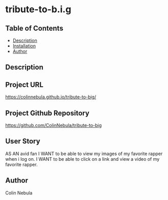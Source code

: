 # tribute-to-b.i.g

## Table of Contents
  * [Description](#description)
  * [Installation](#installation)
  * [Author](#author)
## Description

## Project URL
https://colinnebula.github.io/tribute-to-big/
## Project Github Repository
https://github.com/ColinNebula/tribute-to-big
## User Story
AS AN avid fan
I WANT to be able to view my images of my favorite rapper when i log on.
I WANT to be able to click on a link and view a video of my favorite rapper.
## Author
Colin Nebula